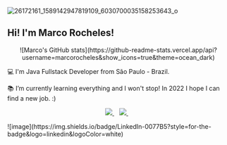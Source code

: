 ![26172161_1589142947819109_6030700035158253643_o](https://user-images.githubusercontent.com/81653024/145266816-4e84b26e-3e57-4b96-adcb-d21024637c01.jpg)

## Hi! I'm Marco Rocheles!

<p align='center'> 
  ![Marco's GitHub stats](https://github-readme-stats.vercel.app/api?username=marcorocheles&show_icons=true&theme=ocean_dark) 
</p>

:computer: I'm Java Fullstack Developer from São Paulo - Brazil.

:books: I’m currently learning everything and I won't stop! In 2022 I hope I can find a new job. :)

<p align='center'>
  
  <a href="https://www.linkedin.com/in/marcorocheles/">
    <img src="https://img.shields.io/badge/linkedin-%230077B5.svg?&style=for-the-badge&logo=linkedin&logoColor=white" />
  </a>&nbsp;&nbsp;
  <a href="https://www.instagram.com/marcorocheles/">
    <img src="https://img.shields.io/badge/instagram-%23E4405F.svg?&style=for-the-badge&logo=instagram&logoColor=white" />        
  </a>&nbsp;&nbsp;
  
</p>
![image](https://img.shields.io/badge/LinkedIn-0077B5?style=for-the-badge&logo=linkedin&logoColor=white)


